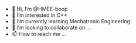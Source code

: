 - 👋 Hi, I’m @HMEE-boop
- 👀 I’m interested in C++
- 🌱 I’m currently learning Mechatronic Engineering
- 💞️ I’m looking to collaborate on ...
- 📫 How to reach me ...

<!---
HMEE-boop/HMEE-boop is a ✨ special ✨ repository because its `README.md` (this file) appears on your GitHub profile.
You can click the Preview link to take a look at your changes.
--->
